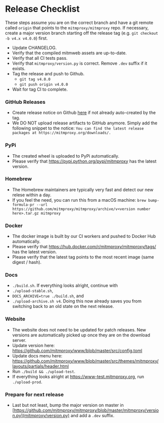 # Release Checklist

These steps assume you are on the correct branch and have a git remote called `origin` that points to the `mitmproxy/mitmproxy` repo. If necessary, create a major version branch starting off the release tag (e.g. `git checkout -b v4.x v4.0.0`) first.

- Update CHANGELOG.
- Verify that the compiled mitmweb assets are up-to-date.
- Verify that all CI tests pass.
- Verify that `mitmproxy/version.py` is correct. Remove `.dev` suffix if it exists.
- Tag the release and push to Github.
    - `git tag v4.0.0`
    - `git push origin v4.0.0`
- Wait for tag CI to complete.

### GitHub Releases
- Create release notice on Github
  [here](https://github.com/mitmproxy/mitmproxy/releases/new) if not already
  auto-created by the tag.
- We DO NOT upload release artifacts to GitHub anymore. Simply add the
  following snippet to the notice:
  `You can find the latest release packages at https://mitmproxy.org/downloads/.`

### PyPi
- The created wheel is uploaded to PyPi automatically.
- Please verify that https://pypi.python.org/pypi/mitmproxy has the latest version.

### Homebrew
- The Homebrew maintainers are typically very fast and detect our new relese
  within a day.
- If you feel the need, you can run this from a macOS machine:
  `brew bump-formula-pr --url https://github.com/mitmproxy/mitmproxy/archive/v<version number here>.tar.gz mitmproxy`

### Docker
- The docker image is built by our CI workers and pushed to Docker Hub automatically.
- Please verify that https://hub.docker.com/r/mitmproxy/mitmproxy/tags/ has the latest version.
- Please verify that the latest tag points to the most recent image (same digest / hash).

### Docs
  - `./build.sh`. If everything looks alright, continue with
  - `./upload-stable.sh`,
  - `DOCS_ARCHIVE=true ./build.sh`, and
  - `./upload-archive.sh v4`. Doing this now already saves you from switching back to an old state on the next release.

### Website
 - The website does not need to be updated for patch releases. New versions are automatically picked up once they are on the download server.
 - Update version here:
   https://github.com/mitmproxy/www/blob/master/src/config.toml
 - Update docs menu here:
   https://github.com/mitmproxy/www/blob/master/src/themes/mitmproxy/layouts/partials/header.html
 - Run `./build && ./upload-test`.
 - If everything looks alright at https://www-test.mitmproxy.org, run `./upload-prod`.


### Prepare for next release
 - Last but not least, bump the major version on master in
   [https://github.com/mitmproxy/mitmproxy/blob/master/mitmproxy/version.py](mitmproxy/version.py) and add a `.dev` suffix.
